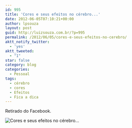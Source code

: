 ```yaml
---
id: 995
title: 'Cores e seus efeitos no cérebro...'
date: 2012-06-05T07:10:21+00:00
author: lpsouza
layout: post
guid: http://luizsouza.com.br/?p=995
permalink: /2012/06/05/cores-e-seus-efeitos-no-cerebro/
aktt_notify_twitter:
  - 'yes'
aktt_tweeted:
  - "1"
star: false
category: blog
categories:
  - Pessoal
tags:
  - cérebro
  - cores
  - Efeitos
  - Fica a dica
---
```

Retirado do Facebook.

![Cores e seus efeitos no cérebro...](https://luizsouza.com.br/wp-content/upload/2012/06/wpid-facebook_51003.jpg)
